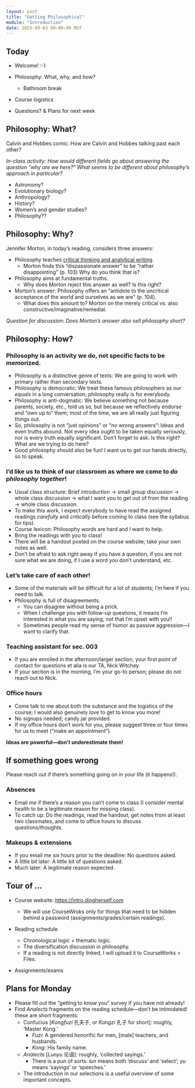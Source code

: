 ```yaml
---
layout: post
title: "Getting Philosophical"
module: "Introduction"
date: 2025-09-03 00:00:00 MST
---
```


## Today

- Welcome! :-)
- Philosophy: What, why, and how?
  - Bathroom break

- Course logistics
- Questions? & Plans for next week

## Philosophy: What?

Calvin and Hobbes comic: How are Calvin and Hobbes talking past each other?

*In-class activity: How would different fields go about answering the question “why are we here?” What seems to be different about philosophy’s approach in particular?*

- Astronomy?
- Evolutionary biology?
- Anthropology?
- History?
- Women’s and gender studies?
- Philosophy??

## Philosophy: Why?

Jennifer Morton, in today’s reading, considers three answers:

- Philosophy teaches [critical thinking and analytical writing](https://dailynous.com/value-of-philosophy/charts-and-graphs).
  - Morton finds this “dispassionate answer” to be “rather disappointing” (p. 103) Why do you think that is? 
- Philosophy aims at fundamental truths.
  - Why does Morton reject this answer as well? Is this right?
- Morton’s answer: Philosophy offers an “antidote to the uncritical acceptance of the world and ourselves as we are” (p. 104).
  - What does this amount to? Morton on the merely critical vs. also constructive/imaginative/remedial.

*Question for discussion: Does Morton’s answer also sell philosophy short?*

## Philosophy: How?

### Philosophy is an activity we do, not specific facts to be memorized.

- Philosophy is a distinctive genre of texts: We are going to work with primary rather than secondary texts.
- Philosophy is democratic: We treat these famous philosophers as *our equals* in a long conversation; philosophy really is for everybody.
- Philosophy is anti-dogmatic: We believe something not because parents, society, etc., told us so, but because we reflectively endorse and “own up to” them; most of the time, we are all really just figuring things out.
- So, philosophy is not “just opinions” or “no wrong answers”: Ideas and even truths abound. Not every idea ought to be taken equally seriously, nor is every truth equally significant. Don’t forget to ask: Is this right? What are we trying to do here?
- Good philosophy should also be fun! I want us to get our hands directly, so to speak.

### I’d like us to think of our classroom as where we come to *do philosophy together*!

- Usual class structure: Brief introduction -> small group discussion -> whole class discussion -> what I want you to get out of from the reading -> whole class discussion.
- To make this work, I expect everybody to have read the assigned readings *carefully* and *critically* before coming to class (see the syllabus for tips).
- Course lexicon: Philosophy words are hard and I want to help.
- Bring the readings with you to class!
- There will be a handout posted on the course website; take your own notes as well.
- Don’t be afraid to ask right away if you have a question, if you are not sure what we are doing, if I use a word you don’t understand, etc.

### Let’s take care of each other!

- Some of the materials will be difficult for a lot of students; I’m here if you need to talk.
- Philosophy is full of disagreements.
  - You can disagree without being a prick.
  - When I challenge you with follow-up questions, it means I’m interested in what you are saying, not that I’m upset with you!!
  - Sometimes people read my sense of humor as passive aggression—I want to clarify that.

### Teaching assistant for sec. 003

- If you are enrolled in the afternoon/larger section, your first point of contact for questions et alia is our TA, Nick Witchey.
- If your section is in the morning, I’m your go-to person; please do not reach out to Nick.

### Office hours

- Come talk to me about both the substance and the logistics of the course; I would also genuinely love to get to know you more!
- No signups needed; candy jar provided.
- If my office hours don’t work for you, please suggest three or four times for us to meet (“make an appointment”).

**Ideas are powerful—don’t underestimate them!**

## If something goes wrong

Please reach out if there’s something going on in your life (it happens!).

### Absences

- Email me if there’s a reason you can’t come to class (I consider mental health to be a legitimate reason for missing class).
- To catch up: Do the readings, read the handout, get notes from at least two classmates, and come to office hours to discuss questions/thoughts.

### Makeups & extensions

- If you email me six hours prior to the deadline: No questions asked.
- A little bit later: A little bit of questions asked.
- Much later: A legitimate reason expected.

## Tour of …

- Course website: <https://intro.dingherself.com>
  - We will use CourseWroks only for things that need to be hidden behind a password (assignments/grades/certain readings).
- Reading schedule
  - Chronological logic + thematic logic.
  - The diversification discussion in philosophy.
  - If a reading is not directly linked, I will upload it to CourseWorks > Files.

- Assignments/exams

## Plans for Monday

- Please fill out the “getting to know you” survey if you have not already!
- Find *Analects* fragments on the reading schedule—don’t be intimidated! these are short fragments.
  - Confucius [*Kongfuzi* 孔夫子, or *Kongzi* 孔子 for short]: roughly, ‘Master Kong.’
    - *Fuzi*: A gendered honorific for men, [male] teachers, and husbands.
    - *Kong*: His family name.
  - *Analects* [*Lunyu* 论语]: roughly, ‘collected sayings.’
    - There is a pun of sorts: *lun* means both ‘discuss’ and ‘select’; *yu* means ‘sayings’ or ‘speeches.’
  - The introduction in our selections is a useful overview of some important concepts.
